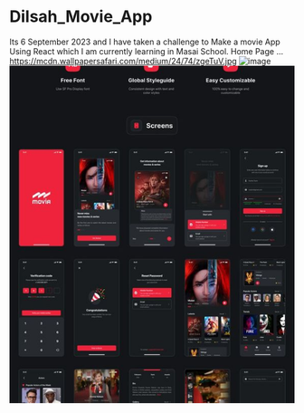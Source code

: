 # Dilsah_Movie_App
Its 6 September 2023 and I have taken a challenge to Make a movie App Using React which I am currently learning in Masai School.
Home Page ...
https://mcdn.wallpapersafari.com/medium/24/74/zgeTuV.jpg
![image](https://github.com/dilsah786/Dilsah_Movie_App/assets/120841935/ad7f6b9e-a839-42f8-9058-5b56b34d096a)
![Alt text](image.png)